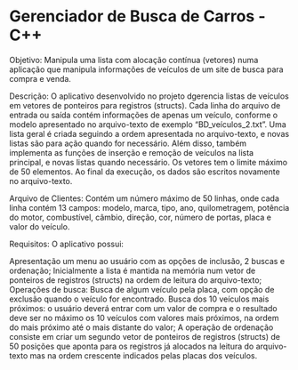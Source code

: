 # Gerenciador de Busca de Carros - C++

Objetivo: Manipula uma lista com alocação contínua (vetores) numa aplicação que manipula informações de veículos de um site de busca para compra e venda.

Descrição: O aplicativo desenvolvido no projeto dgerencia listas de veículos em vetores de ponteiros para registros (structs). Cada linha do arquivo de entrada ou saída contém informações de apenas um veículo, conforme o modelo apresentado no arquivo-texto de exemplo “BD_veículos_2.txt”. Uma lista geral é criada seguindo a ordem apresentada no arquivo-texto, e novas listas são para ação quando for necessário. Além disso, também implementa as funções de inserção e remoção de veículos na lista principal, e novas listas quando necessário. Os vetores tem o limite máximo de 50 elementos. Ao final da execução, os dados são escritos novamente no arquivo-texto.

Arquivo de Clientes: Contém um número máximo de 50 linhas, onde cada linha contém 13 campos: modelo, marca, tipo, ano, quilometragem, potência do motor, combustível, câmbio, direção, cor, número de portas, placa e valor do veículo.

Requisitos: O aplicativo possui:

Apresentação um menu ao usuário com as opções de inclusão, 2 buscas e ordenação;
Inicialmente a lista é mantida na memória num vetor de ponteiros de registros (structs) na ordem de leitura do arquivo-texto;
Operações de busca: Busca de algum veículo pela placa, com opção de exclusão quando o veículo for encontrado. Busca dos 10 veículos mais próximos: o usuário deverá entrar com um valor de compra e o resultado deve ser no máximo os 10 veículos com valores mais próximos, na ordem do mais próximo até o mais distante do valor;
A operação de ordenação consiste em criar um segundo vetor de ponteiros de registros (structs) de 50 posições que aponta para os registros já alocados na leitura do arquivo-texto mas na ordem crescente indicados pelas placas dos veículos.
